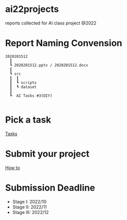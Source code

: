 # ai22projects

reports collected for AI class project @2022

# Report Naming Convension
```
2020201512
  ┃
  ┗ 2020201512.pptx / 2020201512.docx
  ┃
  ┗ src
  ┃  ┃
  ┃  ┗ scripts
  ┃  ┗ dataset
  ┃
  ┗  AI Tasks #3(DIY)
  
```
 
# Pick a task
[Tasks](./task.md)

# Submit your project
[How to](./Submission-Howto.md)

# Submission Deadline
- Stage I: 2022/10
- Stage II: 2022/11
- Stage III: 2022/12

